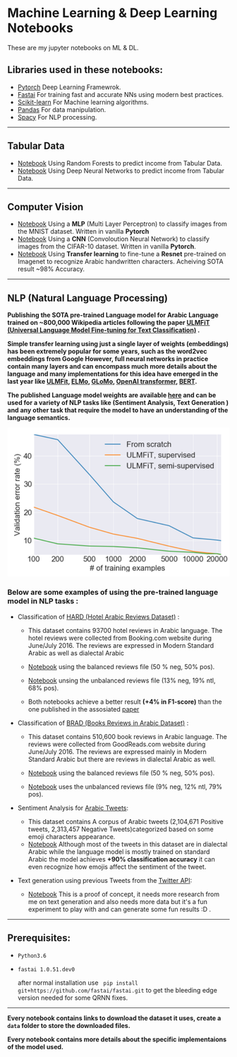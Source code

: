 # Machine Learning & Deep Learning Notebooks

These are my jupyter notebooks on ML & DL.

## Libraries used in these notebooks:
* [Pytorch](https://pytorch.org/) Deep Learning Framewrok.
* [Fastai](https://docs.fast.ai/) For training fast and accurate NNs using modern best practices.
* [Scikit-learn](https://scikit-learn.org/stable/) For Machine learning algorithms.
* [Pandas](https://pandas.pydata.org/) For data manipulation.
* [Spacy](https://spacy.io/) For NLP processing. 

----
## Tabular Data

* [Notebook](Adult-Census-Data/adult-census-data-randomforest-fastai-processing.ipynb) Using Random Forests to predict income from Tabular Data.
* [Notebook](Adult-Census-Data/adult-census-data-dnn-with-fast-ai.ipynb) Using Deep Neural Networks to predict income from Tabular Data.

----

## Computer Vision

* [Notebook](mnist_mlp_pytorch.ipynb) Using a **MLP** (Multi Layer Perceptron) to classify images from the MNIST dataset.  Written in vanilla **Pytorch** 
* [Notebook](cifar10_cnn_pytorch.ipynb) Using a **CNN** (Convoloution Neural Network) to classify images from the CIFAR-10 dataset. Written in vanilla **Pytorch**.
* [Notebook](Arabic-Handwritten-recognition-CNN.ipynb) Using **Transfer learning** to fine-tune a **Resnet** pre-trained on Imagenet to recognize Arabic handwritten characters. Acheiving SOTA result ~98% Accuracy.

----

## NLP (Natural Language Processing)

**Publishing the SOTA pre-trained Language model for Arabic Language trained  on ~800,000 Wikipedia articles following the paper [ULMFiT (Universal Language Model Fine-tuning for Text Classification)](https://arxiv.org/abs/1801.06146) .**

**Simple transfer learning using just a single layer of weights (embeddings) has been extremely popular for some years, such as the word2vec embeddings from Google However, full neural networks in practice contain many layers and can encompass much more details about the language and many implementations for this idea have emerged in the last year like [ULMFit](https://arxiv.org/abs/1801.06146), [ELMo](https://allennlp.org/elmo), [GLoMo](https://arxiv.org/abs/1806.05662), [OpenAI transformer](https://openai.com/blog/language-unsupervised/), [BERT](https://arxiv.org/abs/1810.04805).**

**The published Language model weights are available [here](http://storage.googleapis.com/ulmfit-arabic-v1.tar.gz) and can be used for a variety of NLP tasks like (Sentiment Analysis, Text Generation ) and any other task that require the model to have an understanding of the language semantics.**

![image](assets/ulmfit_imdb.png)


### Below are some examples of using the pre-trained language model in NLP tasks :

* Classification of [HARD (Hotel Arabic Reviews Dataset)](https://github.com/elnagara/HARD-Arabic-Dataset) :
    * This dataset contains 93700 hotel reviews in Arabic language. The hotel reviews were collected from Booking.com website during June/July 2016. The reviews are expressed in Modern Standard Arabic as well as dialectal Arabic

    * [Notebook](HARD-Classifier/Balanced-HARD-classifier.ipynb) using the balanced reviews file (50 % neg, 50% pos).
    * [Notebook](HARD-Classifier/Unbalanced-HARD-classifier.ipynb) unsing the unbalanced reviews file (13% neg, 19% ntl, 68% pos).

    * Both notebooks achieve a better result **(+4% in F1-score)** than the one published in the assosiated [paper](https://link.springer.com/chapter/10.1007%2F978-3-319-67056-0_3)

* Classification of [BRAD (Books Reviews in Arabic Dataset)](https://github.com/elnagara/BRAD-Arabic-Dataset) :
    * This dataset contains 510,600 book reviews in Arabic language. The reviews were collected from GoodReads.com website during June/July 2016. The reviews are expressed mainly in Modern Standard Arabic but there are reviews in dialectal Arabic as well.

    * [Notebook](BRAD-Classifier/Balanced-BRAD-classifier.ipynb) using the balanced reviews file (50 % neg, 50% pos).
    * [Notebook](BRAD-Classifier/Unbalanced-BRAD-classifier.ipynb) uses the unbalanced reviews file (9% neg, 12% ntl, 79% pos).


* Sentiment Analysis for [Arabic Tweets](https://github.com/bakrianoo/Datasets/tree/master/Arabic%20Tweets):
    * This dataset contains A corpus of Arabic tweets (2,104,671 Positive tweets, 2,313,457 Negative Tweets)categorized based on some emoji characters appearance.
    * [Notebook](Arabic-Tweets-Classifier.ipynb) Although most of the tweets in this dataset are in dialectal Arabic while the language model is mostly trained on standard Arabic the model achieves **+90% classification accuracy** it can even recognize how emojis affect the sentiment of the tweet.

* Text generation using previous Tweets from the [Twitter API](https://developer.twitter.com/en/apply-for-access):
    * [Notebook](Elbaradei-tweet-generator.ipynb) This is a proof of concept, it needs more research from me on text generation and also needs more data but it's a fun experiment to play with and can generate some fun results :D .

---
## Prerequisites:
* `Python3.6`
* `fastai 1.0.51.dev0` 

    after normal installation use
    ` pip install git+https://github.com/fastai/fastai.git`
    to get the bleeding edge version needed for some QRNN fixes.

---
**Every notebook contains links to download the dataset it uses, create a `data` folder to store the downloaded files.**

**Every notebook contains more details about the specific implementaions of the model used.**